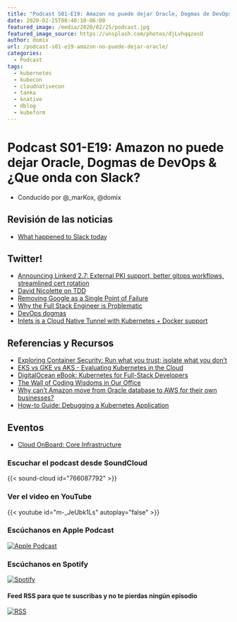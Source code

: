 ```yaml
---
title: "Podcast S01-E19: Amazon no puede dejar Oracle, Dogmas de DevOps & ¿Que onda con Slack?"
date: 2020-02-25T08:40:10-06:00
featured_image: /media/2020/02/25/podcast.jpg
featured_image_source: https://unsplash.com/photos/djLvhqqzesU
author: domix
url: /podcast-s01-e19-amazon-no-puede-dejar-oracle/
categories:
  - Podcast
tags:
  - kubernetes
  - kubecon
  - cloudnativecon
  - tanka
  - knative
  - dblog
  - kubeform
---
```


# Podcast S01-E19: Amazon no puede dejar Oracle, Dogmas de DevOps & ¿Que onda con Slack?

- Conducido por @_marKox, @domix

## Revisión de las noticias

- [What happened to Slack today](https://techcrunch.com/2020/02/10/what-happened-to-slack-today/)

## Twitter!

- [Announcing Linkerd 2.7: External PKI support, better gitops workflows, streamlined cert rotation](https://twitter.com/Linkerd/status/1226984981529907203)
- [David Nicolette on TDD](https://twitter.com/davenicolette/status/1231094587147587585)
- [Removing Google as a Single Point of Failure](https://twitter.com/jakewharton/status/1230163339436810241)
- [Why the Full Stack Engineer is Problematic](https://twitter.com/patrickdebois/status/1230837937790693376)
- [DevOps dogmas](https://twitter.com/patrickdebois/status/1228698080788303875)
- [Inlets is a Cloud Native Tunnel with Kubernetes + Docker support](https://twitter.com/alexellisuk/status/1231214486197014528)

## Referencias y Recursos

- [Exploring Container Security: Run what you trust; isolate what you don’t](https://cloud.google.com/blog/products/containers-kubernetes/kubernetes-engine-features-and-guidance-to-help-lock-down-your-containers)
- [EKS vs GKE vs AKS - Evaluating Kubernetes in the Cloud](https://www.stackrox.com/post/2020/02/eks-vs-gke-vs-aks/)
- [DigitalOcean eBook: Kubernetes for Full-Stack Developers](https://www.digitalocean.com/community/books/digitalocean-ebook-kubernetes-for-full-stack-developers)
- [The Wall of Coding Wisdoms in Our Office](https://phauer.com/2020/wall-coding-wisdoms-quotes/)
- [Why can’t Amazon move from Oracle database to AWS for their own businesses?](https://www.quora.com/Why-can-t-Amazon-move-from-Oracle-database-to-AWS-for-their-own-businesses/answers/130996090?ch=99&share=2f1b1940&srid=udrb)
- [How-to Guide: Debugging a Kubernetes Application](https://www.cncf.io/blog/2020/02/14/how-to-guide-debugging-a-kubernetes-application/)

## Eventos

- [Cloud OnBoard: Core Infrastructure](https://cloudonair.withgoogle.com/events/onboard-core-infrastructure)


### Escuchar el podcast desde SoundCloud

{{< sound-cloud id="766087792" >}}


### Ver el video en YouTube

{{< youtube id="m-_JeUbk1Ls" autoplay="false" >}}

### Escúchanos en Apple Podcast

[![Apple Podcast](/US_UK_Apple_Podcasts_Listen_Badge_RGB.svg)](https://podcasts.apple.com/mx/podcast/cloud-native-mx/id1470528646)

### Escúchanos en Spotify

[![Spotify](/spotify-podcast-badge-blk-grn-330x80.png)](https://open.spotify.com/show/4PQyVjzcDQuELxi3aNO86e)


#### Feed RSS para que te suscribas y no te pierdas ningún episodio

[![RSS](/RSS_Feed_Icon.jpg)](http://feeds.soundcloud.com/users/soundcloud:users:393589416/sounds.rss)